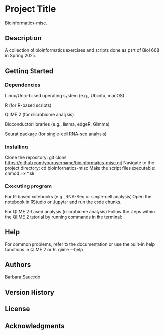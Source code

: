 # Project Title

Bioinformatics-misc.

## Description

A collection of bioinformatics exercises and scripts done as part of Biol 668 in Spring 2025.

## Getting Started

### Dependencies

Linux/Unix-based operating system (e.g., Ubuntu, macOS)

R (for R-based scripts)

QIIME 2 (for microbiome analysis)

Bioconductor libraries (e.g., limma, edgeR, Glimma)

Seurat package (for single-cell RNA-seq analysis)

### Installing

Clone the repository: git clone https://github.com/yourusername/bioinformatics-misc.git
Navigate to the project directory: cd bioinformatics-misc
Make the script files executable: chmod +x *.sh

### Executing program

For R-based notebooks (e.g., RNA-Seq or single-cell analysis)
Open the notebook in RStudio or Jupyter and run the code chunks.

For QIIME 2-based analysis (microbiome analysis)
Follow the steps within the QIIME 2 tutorial by running commands in the terminal:

## Help

For common problems, refer to the documentation or use the built-in help functions in QIIME 2 or R.
qiime --help

## Authors

Barbara Saucedo

## Version History

## License


## Acknowledgments
